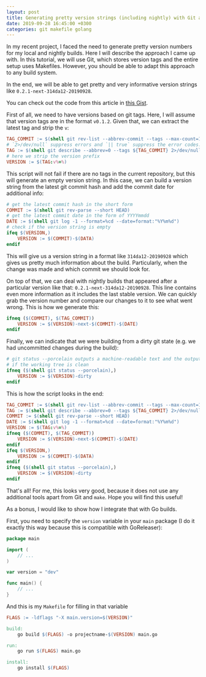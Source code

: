 ```yaml
---
layout: post
title: Generating pretty version strings (including nightly) with Git and Makefiles
date: 2019-09-28 16:45:00 +0300
categories: git makefile golang
---
```


In my recent project, I faced the need to generate pretty version numbers for my
local and nightly builds. Here I will describe the approach I came up with. In
this tutorial, we will use Git, which stores version tags and the entire setup
uses Makefiles. However, you should be able to adapt this approach to any build
system.

In the end, we will be able to get pretty and very informative version strings
like `0.2.1-next-314da12-20190928`.

You can check out the code from this article in [this Gist][gist].

First of all, we need to have versions based on git tags. Here, I will assume
that version tags are in the format `v0.1.2`. Given that, we can extract the
latest tag and strip the `v`:

```makefile
TAG_COMMIT := $(shell git rev-list --abbrev-commit --tags --max-count=1)
# `2>/dev/null` suppress errors and `|| true` suppress the error codes.
TAG := $(shell git describe --abbrev=0 --tags ${TAG_COMMIT} 2>/dev/null || true)
# here we strip the version prefix
VERSION := $(TAG:v%=%)
```

This script will not fail if there are no tags in the current repository, but
this will generate an empty version string. In this case, we can build a version
string from the latest git commit hash and add the commit date for additional
info:

```makefile
# get the latest commit hash in the short form
COMMIT := $(shell git rev-parse --short HEAD)
# get the latest commit date in the form of YYYYmmdd
DATE := $(shell git log -1 --format=%cd --date=format:"%Y%m%d")
# check if the version string is empty
ifeq $(VERSION,)
	VERSION := $(COMMIT)-$(DATA)
endif
```

This will give us a version string in a format like `314da12-20190928` which
gives us pretty much information about the build. Particularly, when the change
was made and which commit we should look for.

On top of that, we can deal with nightly builds that appeared after a particular
version like that: `0.2.1-next-314da12-20190928`. This line contains even more
information as it includes the last stable version. We can quickly grab the
version number and compare our changes to it to see what went wrong. This is how
we generate this:

```makefile
ifneq ($(COMMIT), $(TAG_COMMIT))
	VERSION := $(VERSION)-next-$(COMMIT)-$(DATE)
endif
```

Finally, we can indicate that we were building from a dirty git state (e.g. we
had uncommitted changes during the build):

```makefile
# git status --porcelain outputs a machine-readable text and the output is empty
# if the working tree is clean
ifneq ($(shell git status --porcelain),)
	VERSION := $(VERSION)-dirty
endif
```

This is how the script looks in the end:

```makefile
TAG_COMMIT := $(shell git rev-list --abbrev-commit --tags --max-count=1)
TAG := $(shell git describe --abbrev=0 --tags ${TAG_COMMIT} 2>/dev/null || true)
COMMIT := $(shell git rev-parse --short HEAD)
DATE := $(shell git log -1 --format=%cd --date=format:"%Y%m%d")
VERSION := $(TAG:v%=%)
ifneq ($(COMMIT), $(TAG_COMMIT))
	VERSION := $(VERSION)-next-$(COMMIT)-$(DATE)
endif
ifeq $(VERSION,)
	VERSION := $(COMMIT)-$(DATA)
endif
ifneq ($(shell git status --porcelain),)
	VERSION := $(VERSION)-dirty
endif
```

That's all! For me, this looks very good, because it does not use any additional
tools apart from Git and `make`. Hope you will find this useful!

As a bonus, I would like to show how I integrate that with Go builds.

First, you need to specify the `version` variable in your `main` package (I do
it exactly this way because this is compatible with GoReleaser):

```go
package main

import (
	// ...
)

var version = "dev"

func main() {
	// ...
}
```

And this is my `Makefile` for filling in that variable

```makefile
FLAGS := -ldflags "-X main.version=$(VERSION)"

build:
	go build $(FLAGS) -o projectname-$(VERSION) main.go

run:
	go run $(FLAGS) main.go

install:
	go install $(FLAGS)
```

[gist]: https://gist.github.com/eugene-babichenko/f37d15626160914427563dff2edd57ed
